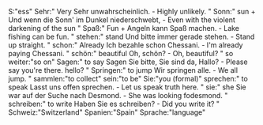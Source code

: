 S:"ess"
Sehr:"
Very
Sehr unwahrscheinlich. - Highly unlikely.
"
Sonn:"
sun
+
Und wenn die Sonn' im Dunkel niederschwebt, - Even with the violent darkening of the sun
"
Spaß:"
Fun
+
Angeln kann Spaß machen. - Lake fishing can be fun.
"
stehen:"
stand
Und bitte immer gerade stehen. - Stand up straight.
"
schon:"
Already
Ich bezahle schon Chessani. - I'm already paying Chessani.
"
schön:"
beautiful
Oh, schön? - Oh, beautiful?
"
so weiter:"so on"
Sagen:"
to say
Sagen Sie bitte, Sie sind da, Hallo? - Please say you're there. hello?
"
Springen:"
to jump
Wir springen alle. - We all jump.
"
sammlen:"to collect"
sein:"to be"
Sie:"you (formal)"
sprechen:"
to speak
Lasst uns offen sprechen. - Let us speak truth here.
"
sie:"
she
Sie war auf der Suche nach Desmond. - She was looking fodesmond.
"
schreiben:"
to write
Haben Sie es schreiben? - Did you write it?
"
Schweiz:"Switzerland"
Spanien:"Spain"
Sprache:"language"